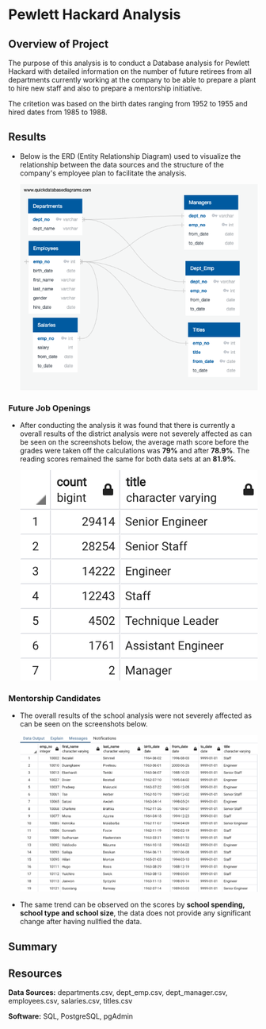 # Pewlett Hackard Analysis

## **Overview of Project**

The purpose of this analysis is to conduct a Database analysis for Pewlett Hackard with detailed information on the number of future retirees from all departments currently working at the company to be able to prepare a plant to hire new staff and also to prepare a mentorship initiative. 

The critetion was based on the birth dates ranging from 1952 to 1955 and hired dates from 1985 to 1988.


## Results

- Below is the ERD (Entity Relationship Diagram) used to visualize the relationship between the data sources and the structure of the company's employee plan to facilitate the analysis. 

	![alt text](https://github.com/Karenjakins/Pewlett-Hackard-Analysis/blob/main/EmployeeDB.png "Employee DB")

### Future Job Openings 

- After conducting the analysis it was found that there is currently a  overall results of the district analysis were not severely affected as can be seen on the screenshots below, the average math score before the grades were taken off the calculations was **79%** and after **78.9%**. The reading scores remained the same for both data sets at an **81.9%**.
	
	![alt text](https://github.com/Karenjakins/Pewlett-Hackard-Analysis/blob/main/Queries/Unique%20Titles.png "Unique Titles")


### Mentorship Candidates

- The overall results of the school analysis were not severely affected as can be seen on the screenshots below.

	![alt text](https://github.com/Karenjakins/Pewlett-Hackard-Analysis/blob/main/Queries/Mentorship%20Eligibility.png "Mentorship Candidates")
	


- The same trend can be observed on the scores by **school spending, school type and school size**, the data does not provide any significant change after  having nullfied the data. 


## Summary




## Resources

**Data Sources:** departments.csv, dept_emp.csv, dept_manager.csv, employees.csv, salaries.csv, titles.csv

**Software:** SQL, PostgreSQL, pgAdmin
